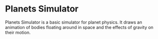 # Planets Simulator
Planets Simulator is a basic simulator for planet physics. It draws an animation of bodies floating around in space and the effects of gravity on their motion.
